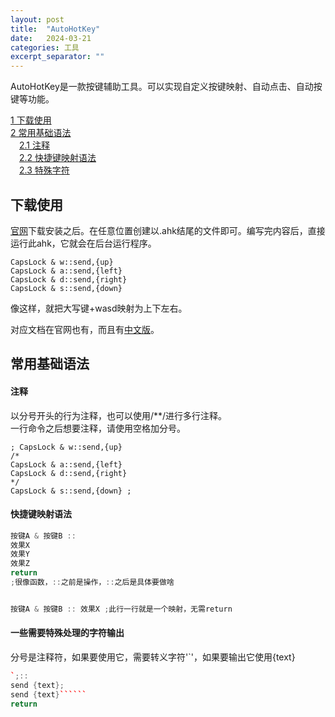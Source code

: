 ```yaml
---
layout: post
title:  "AutoHotKey"
date:   2024-03-21
categories: 工具
excerpt_separator: ""
---
```


AutoHotKey是一款按键辅助工具。可以实现自定义按键映射、自动点击、自动按键等功能。  

[1 下载使用](#下载使用)  
[2 常用基础语法](#常用基础语法)  
&emsp;[2.1 注释](#注释)  
&emsp;[2.2 快捷键映射语法](#快捷键映射语法)  
&emsp;[2.3 特殊字符](#一些需要特殊处理的字符输出)  

## 下载使用
[官网](https://www.autohotkey.com/)下载安装之后。在任意位置创建以.ahk结尾的文件即可。编写完内容后，直接运行此ahk，它就会在后台运行程序。  
```
CapsLock & w::send,{up}
CapsLock & a::send,{left}
CapsLock & d::send,{right}
CapsLock & s::send,{down}
```
像这样，就把大写键+wasd映射为上下左右。

对应文档在官网也有，而且有[中文版](https://wyagd001.github.io/zh-cn/docs/index.htm)。

## 常用基础语法
#### 注释
以分号开头的行为注释，也可以使用/**/进行多行注释。  
一行命令之后想要注释，请使用空格加分号。  
```
; CapsLock & w::send,{up}
/*
CapsLock & a::send,{left}
CapsLock & d::send,{right}
*/
CapsLock & s::send,{down} ;
```
#### 快捷键映射语法
```Cpp
按键A & 按键B :: 
效果X
效果Y
效果Z
return
;很像函数，::之前是操作，::之后是具体要做啥


按键A & 按键B :: 效果X ;此行一行就是一个映射，无需return
```

#### 一些需要特殊处理的字符输出
分号是注释符，如果要使用它，需要转义字符'`'，如果要输出它使用{text}
```Cpp
`;::
send {text};
send {text}``````
return
```



